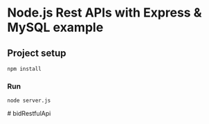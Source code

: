 # Node.js Rest APIs with Express & MySQL example

## Project setup
```
npm install
```

### Run
```
node server.js
```
#   b i d R e s t f u l A p i 
 
 
